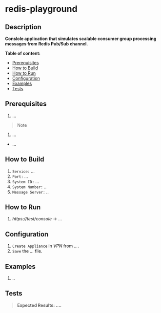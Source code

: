 # redis-playground

## Description

**Conslole application that simulates scalable consumer group processing messages from Redis Pub/Sub channel.**

**Table of content:**

* [Prerequisites](#prerequisites)
* [How to Build](#how-to-build)
* [How to Run](#how-to-run)
* [Configuration](#configuration)
* [Examples](#examples)
* [Tests](#tests)

## Prerequisites

1. ...

> Note

1. ...

- ...

## How to Build

1. `Service:` *...*
2. `Port:` *...*
3. `System ID:` *...*
4. `System Number:` *..*
5. `Message Server:` *..*

## How to Run

1. *https://test/console* -> ...

## Configuration

1. `Create Appliance` in *VPN* from *...*.
1. `Save` the *...* file.

## Examples

1. ..

## Tests

> **Expected Results: ….**